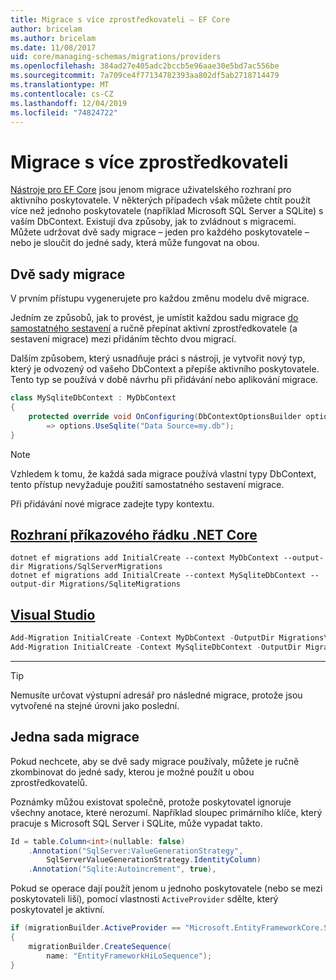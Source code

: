 ```yaml
---
title: Migrace s více zprostředkovateli – EF Core
author: bricelam
ms.author: bricelam
ms.date: 11/08/2017
uid: core/managing-schemas/migrations/providers
ms.openlocfilehash: 384ad27e405adc2bccb5e96aae30e5bd7ac556be
ms.sourcegitcommit: 7a709ce4f77134782393aa802df5ab2718714479
ms.translationtype: MT
ms.contentlocale: cs-CZ
ms.lasthandoff: 12/04/2019
ms.locfileid: "74824722"
---
```

# <a name="migrations-with-multiple-providers"></a>Migrace s více zprostředkovateli

[Nástroje pro EF Core][1] jsou jenom migrace uživatelského rozhraní pro aktivního poskytovatele. V některých případech však můžete chtít použít více než jednoho poskytovatele (například Microsoft SQL Server a SQLite) s vaším DbContext. Existují dva způsoby, jak to zvládnout s migracemi. Můžete udržovat dvě sady migrace – jeden pro každého poskytovatele – nebo je sloučit do jedné sady, která může fungovat na obou.

## <a name="two-migration-sets"></a>Dvě sady migrace

V prvním přístupu vygenerujete pro každou změnu modelu dvě migrace.

Jedním ze způsobů, jak to provést, je umístit každou sadu migrace [do samostatného sestavení][2] a ručně přepínat aktivní zprostředkovatele (a sestavení migrace) mezi přidáním těchto dvou migrací.

Dalším způsobem, který usnadňuje práci s nástroji, je vytvořit nový typ, který je odvozený od vašeho DbContext a přepíše aktivního poskytovatele. Tento typ se používá v době návrhu při přidávání nebo aplikování migrace.

``` csharp
class MySqliteDbContext : MyDbContext
{
    protected override void OnConfiguring(DbContextOptionsBuilder options)
        => options.UseSqlite("Data Source=my.db");
}
```

> [!NOTE]
> Vzhledem k tomu, že každá sada migrace používá vlastní typy DbContext, tento přístup nevyžaduje použití samostatného sestavení migrace.

Při přidávání nové migrace zadejte typy kontextu.

## <a name="net-core-clitabdotnet-core-cli"></a>[Rozhraní příkazového řádku .NET Core](#tab/dotnet-core-cli)

```dotnetcli
dotnet ef migrations add InitialCreate --context MyDbContext --output-dir Migrations/SqlServerMigrations
dotnet ef migrations add InitialCreate --context MySqliteDbContext --output-dir Migrations/SqliteMigrations
```

## <a name="visual-studiotabvs"></a>[Visual Studio](#tab/vs)

``` powershell
Add-Migration InitialCreate -Context MyDbContext -OutputDir Migrations\SqlServerMigrations
Add-Migration InitialCreate -Context MySqliteDbContext -OutputDir Migrations\SqliteMigrations
```

***

> [!TIP]
> Nemusíte určovat výstupní adresář pro následné migrace, protože jsou vytvořené na stejné úrovni jako poslední.

## <a name="one-migration-set"></a>Jedna sada migrace

Pokud nechcete, aby se dvě sady migrace používaly, můžete je ručně zkombinovat do jedné sady, kterou je možné použít u obou zprostředkovatelů.

Poznámky můžou existovat společně, protože poskytovatel ignoruje všechny anotace, které nerozumí. Například sloupec primárního klíče, který pracuje s Microsoft SQL Server i SQLite, může vypadat takto.

``` csharp
Id = table.Column<int>(nullable: false)
    .Annotation("SqlServer:ValueGenerationStrategy",
        SqlServerValueGenerationStrategy.IdentityColumn)
    .Annotation("Sqlite:Autoincrement", true),
```

Pokud se operace dají použít jenom u jednoho poskytovatele (nebo se mezi poskytovateli liší), pomocí vlastnosti `ActiveProvider` sdělte, který poskytovatel je aktivní.

``` csharp
if (migrationBuilder.ActiveProvider == "Microsoft.EntityFrameworkCore.SqlServer")
{
    migrationBuilder.CreateSequence(
        name: "EntityFrameworkHiLoSequence");
}
```

  [1]: ../../miscellaneous/cli/index.md
  [2]: projects.md

